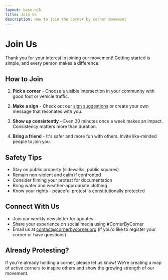 ```yaml
---
layout: base.njk
title: Join Us
description: How to join the corner by corner movement
---
```


# Join Us

Thank you for your interest in joining our movement! Getting started is simple, and every person makes a difference.

## How to Join

1. **Pick a corner** - Choose a visible intersection in your community with good foot or vehicle traffic.

2. **Make a sign** - Check out our [sign suggestions](/pages/signs) or create your own message that resonates with you.

3. **Show up consistently** - Even 30 minutes once a week makes an impact. Consistency matters more than duration.

4. **Bring a friend** - It's safer and more fun with others. Invite like-minded people to join you.

## Safety Tips

- Stay on public property (sidewalks, public squares)
- Remain non-violent and calm if confronted
- Consider filming your protest for documentation
- Bring water and weather-appropriate clothing
- Know your rights - peaceful protest is constitutionally protected

## Connect With Us

- Join our weekly newsletter for updates
- Share your experience on social media using #CornerByCorner
- Email us at [contact@cornerbycorner.org](mailto:contact@cornerbycorner.org) (if you'd like to register your corner or have questions)

## Already Protesting?

If you're already holding a corner, please let us know! We're creating a map of active corners to inspire others and show the growing strength of our movement.
